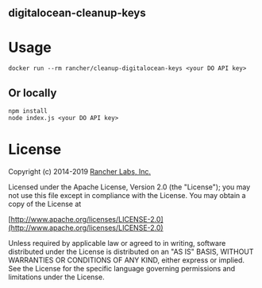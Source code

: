 digitalocean-cleanup-keys
------------------------

# Usage

```
docker run --rm rancher/cleanup-digitalocean-keys <your DO API key>
```

## Or locally

```
npm install
node index.js <your DO API key>
```

License
=======
Copyright (c) 2014-2019 [Rancher Labs, Inc.](http://rancher.com)

Licensed under the Apache License, Version 2.0 (the "License");
you may not use this file except in compliance with the License.
You may obtain a copy of the License at

[http://www.apache.org/licenses/LICENSE-2.0](http://www.apache.org/licenses/LICENSE-2.0)

Unless required by applicable law or agreed to in writing, software
distributed under the License is distributed on an "AS IS" BASIS,
WITHOUT WARRANTIES OR CONDITIONS OF ANY KIND, either express or implied.
See the License for the specific language governing permissions and
limitations under the License.

